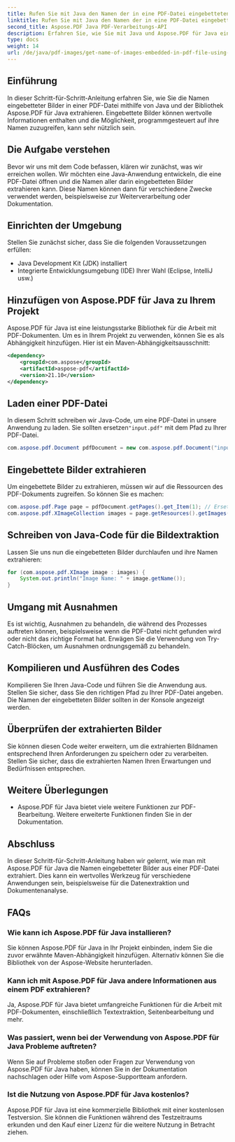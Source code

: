 ```yaml
---
title: Rufen Sie mit Java den Namen der in eine PDF-Datei eingebetteten Bilder ab
linktitle: Rufen Sie mit Java den Namen der in eine PDF-Datei eingebetteten Bilder ab
second_title: Aspose.PDF Java PDF-Verarbeitungs-API
description: Erfahren Sie, wie Sie mit Java und Aspose.PDF für Java eingebettete Bildnamen aus PDF-Dateien extrahieren. Schritt-für-Schritt-Anleitung mit Quellcode zur effizienten PDF-Datenextraktion.
type: docs
weight: 14
url: /de/java/pdf-images/get-name-of-images-embedded-in-pdf-file-using-java/
---
```

## Einführung

In dieser Schritt-für-Schritt-Anleitung erfahren Sie, wie Sie die Namen eingebetteter Bilder in einer PDF-Datei mithilfe von Java und der Bibliothek Aspose.PDF für Java extrahieren. Eingebettete Bilder können wertvolle Informationen enthalten und die Möglichkeit, programmgesteuert auf ihre Namen zuzugreifen, kann sehr nützlich sein.

## Die Aufgabe verstehen

Bevor wir uns mit dem Code befassen, klären wir zunächst, was wir erreichen wollen. Wir möchten eine Java-Anwendung entwickeln, die eine PDF-Datei öffnen und die Namen aller darin eingebetteten Bilder extrahieren kann. Diese Namen können dann für verschiedene Zwecke verwendet werden, beispielsweise zur Weiterverarbeitung oder Dokumentation.

## Einrichten der Umgebung

Stellen Sie zunächst sicher, dass Sie die folgenden Voraussetzungen erfüllen:

- Java Development Kit (JDK) installiert
- Integrierte Entwicklungsumgebung (IDE) Ihrer Wahl (Eclipse, IntelliJ usw.)

## Hinzufügen von Aspose.PDF für Java zu Ihrem Projekt

Aspose.PDF für Java ist eine leistungsstarke Bibliothek für die Arbeit mit PDF-Dokumenten. Um es in Ihrem Projekt zu verwenden, können Sie es als Abhängigkeit hinzufügen. Hier ist ein Maven-Abhängigkeitsausschnitt:

```xml
<dependency>
    <groupId>com.aspose</groupId>
    <artifactId>aspose-pdf</artifactId>
    <version>21.10</version>
</dependency>
```

## Laden einer PDF-Datei

 In diesem Schritt schreiben wir Java-Code, um eine PDF-Datei in unsere Anwendung zu laden. Sie sollten ersetzen`"input.pdf"` mit dem Pfad zu Ihrer PDF-Datei.

```java
com.aspose.pdf.Document pdfDocument = new com.aspose.pdf.Document("input.pdf");
```

## Eingebettete Bilder extrahieren

Um eingebettete Bilder zu extrahieren, müssen wir auf die Ressourcen des PDF-Dokuments zugreifen. So können Sie es machen:

```java
com.aspose.pdf.Page page = pdfDocument.getPages().get_Item(1); // Ersetzen Sie diese durch die gewünschte Seitenzahl
com.aspose.pdf.XImageCollection images = page.getResources().getImages();
```

## Schreiben von Java-Code für die Bildextraktion

Lassen Sie uns nun die eingebetteten Bilder durchlaufen und ihre Namen extrahieren:

```java
for (com.aspose.pdf.XImage image : images) {
    System.out.println("Image Name: " + image.getName());
}
```

## Umgang mit Ausnahmen

Es ist wichtig, Ausnahmen zu behandeln, die während des Prozesses auftreten können, beispielsweise wenn die PDF-Datei nicht gefunden wird oder nicht das richtige Format hat. Erwägen Sie die Verwendung von Try-Catch-Blöcken, um Ausnahmen ordnungsgemäß zu behandeln.

## Kompilieren und Ausführen des Codes

Kompilieren Sie Ihren Java-Code und führen Sie die Anwendung aus. Stellen Sie sicher, dass Sie den richtigen Pfad zu Ihrer PDF-Datei angeben. Die Namen der eingebetteten Bilder sollten in der Konsole angezeigt werden.

## Überprüfen der extrahierten Bilder

Sie können diesen Code weiter erweitern, um die extrahierten Bildnamen entsprechend Ihren Anforderungen zu speichern oder zu verarbeiten. Stellen Sie sicher, dass die extrahierten Namen Ihren Erwartungen und Bedürfnissen entsprechen.

## Weitere Überlegungen

- Aspose.PDF für Java bietet viele weitere Funktionen zur PDF-Bearbeitung. Weitere erweiterte Funktionen finden Sie in der Dokumentation.

## Abschluss

In dieser Schritt-für-Schritt-Anleitung haben wir gelernt, wie man mit Aspose.PDF für Java die Namen eingebetteter Bilder aus einer PDF-Datei extrahiert. Dies kann ein wertvolles Werkzeug für verschiedene Anwendungen sein, beispielsweise für die Datenextraktion und Dokumentenanalyse.

## FAQs

### Wie kann ich Aspose.PDF für Java installieren?

Sie können Aspose.PDF für Java in Ihr Projekt einbinden, indem Sie die zuvor erwähnte Maven-Abhängigkeit hinzufügen. Alternativ können Sie die Bibliothek von der Aspose-Website herunterladen.

### Kann ich mit Aspose.PDF für Java andere Informationen aus einem PDF extrahieren?

Ja, Aspose.PDF für Java bietet umfangreiche Funktionen für die Arbeit mit PDF-Dokumenten, einschließlich Textextraktion, Seitenbearbeitung und mehr.

### Was passiert, wenn bei der Verwendung von Aspose.PDF für Java Probleme auftreten?

Wenn Sie auf Probleme stoßen oder Fragen zur Verwendung von Aspose.PDF für Java haben, können Sie in der Dokumentation nachschlagen oder Hilfe vom Aspose-Supportteam anfordern.

### Ist die Nutzung von Aspose.PDF für Java kostenlos?

Aspose.PDF für Java ist eine kommerzielle Bibliothek mit einer kostenlosen Testversion. Sie können die Funktionen während des Testzeitraums erkunden und den Kauf einer Lizenz für die weitere Nutzung in Betracht ziehen.